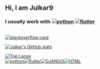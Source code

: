 ## Hi, I am Julkar9
### I usually work with [![python](https://img.shields.io/badge/PYTHON-0081a7?style=flat&logo=python&logoColor=white)]()  [![flutter](https://img.shields.io/badge/FLUTTER-073b4c?style=flat&logo=flutter&logoColor=white)]()
\
[![stackoverflow card](https://readme-components.vercel.app/api?component=stackoverflow&stackoverflowid=8522463&theme=dark)](https://stackoverflow.com/users/8522463/julkar9?tab=topactivity)

[![Julkar's GitHub stats](https://github-readme-stats.vercel.app/api?username=julkaar9&count_private=true&theme=radical&show_icons=true&custom_title=My%20GitStats)](https://github.com/anuraghazra/github-readme-stats)

[![Top Langs](https://github-readme-stats.vercel.app/api/top-langs/?username=julkaar9&layout=compact&hide=jupyter%20notebook&theme=radical&custom_title=Top%20Langs(public))](https://github.com/anuraghazra/github-readme-stats)\
[![python](https://img.shields.io/badge/PYTHON-0081a7?style=flat&logo=python&logoColor=white)]()[![flutter](https://img.shields.io/badge/FLUTTER-073b4c?style=flat&logo=flutter&logoColor=white)]()[![DJANGO](https://img.shields.io/badge/DJANGO-132a13?style=flat&logo=django&logoColor=white)]()[![HTML](https://img.shields.io/badge/HTML-239120?style=flat&logo=html5&logoColor=white)]()
